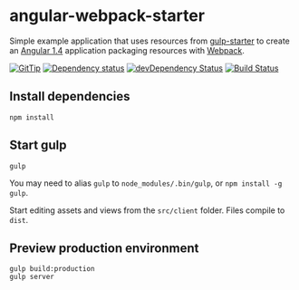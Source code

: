 # angular-webpack-starter

Simple example application that uses resources from [gulp-starter](https://github.com/greypants/gulp-starter) to create an [Angular 1.4](https://angularjs.org/) application packaging resources with [Webpack](http://webpack.github.io/).

[![GitTip](http://img.shields.io/gittip/voor.svg)](https://gittip.com/voor)
[![Dependency status](https://david-dm.org/voor/angular-webpack-starter.svg)](https://david-dm.org/voor/angular-webpack-starter)
[![devDependency Status](https://david-dm.org/voor/angular-webpack-starter/dev-status.svg)](https://david-dm.org/voor/angular-webpack-starter#info=devDependencies)
[![Build Status](https://secure.travis-ci.org/voor/angular-webpack-starter.svg?branch=master)](https://travis-ci.org/voor/angular-webpack-starter)

## Install dependencies

```
npm install
```

## Start gulp

```
gulp
```

You may need to alias `gulp` to `node_modules/.bin/gulp`, or `npm install -g gulp`.

Start editing assets and views from the `src/client` folder. Files compile to `dist`.

## Preview production environment

```
gulp build:production
gulp server
```
